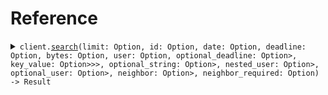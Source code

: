 # Reference
<details><summary><code>client.<a href="/src/client.rs">search</a>(limit: Option<i64>, id: Option<String>, date: Option<String>, deadline: Option<String>, bytes: Option<String>, user: Option<User>, optional_deadline: Option<Option<String>>, key_value: Option<Option<std::collections::HashMap<String, Option<String>>>>, optional_string: Option<Option<String>>, nested_user: Option<Option<NestedUser>>, optional_user: Option<Option<User>>, neighbor: Option<Option<SearchRequestNeighbor>>, neighbor_required: Option<SearchRequestNeighborRequired>) -> Result<SearchResponse, ApiError></code></summary>
<dl>
<dd>

#### 🔌 Usage

<dl>
<dd>

<dl>
<dd>

```rust
use seed_api::prelude::*;

#[tokio::main]
async fn main() {
    let config = ClientConfig {
        ..Default::default()
    };
    let client = ApiClient::new(config).expect("Failed to build client");
    client
        .search(
            &SearchQueryRequest {
                limit: 1,
                id: "id".to_string(),
                date: "date".to_string(),
                deadline: DateTime::parse_from_rfc3339("2024-01-15T09:30:00Z")
                    .unwrap()
                    .with_timezone(&Utc),
                bytes: "bytes".to_string(),
                user: User {
                    name: Some("name".to_string()),
                    tags: Some(vec!["tags".to_string(), "tags".to_string()]),
                },
                user_list: vec![Some(User {
                    name: Some("name".to_string()),
                    tags: Some(vec!["tags".to_string(), "tags".to_string()]),
                })],
                optional_deadline: Some(
                    DateTime::parse_from_rfc3339("2024-01-15T09:30:00Z")
                        .unwrap()
                        .with_timezone(&Utc),
                ),
                key_value: Some(HashMap::from([(
                    "keyValue".to_string(),
                    Some("keyValue".to_string()),
                )])),
                optional_string: Some("optionalString".to_string()),
                nested_user: Some(NestedUser {
                    name: Some("name".to_string()),
                    user: Some(User {
                        name: Some("name".to_string()),
                        tags: Some(vec!["tags".to_string(), "tags".to_string()]),
                    }),
                }),
                optional_user: Some(User {
                    name: Some("name".to_string()),
                    tags: Some(vec!["tags".to_string(), "tags".to_string()]),
                }),
                exclude_user: vec![Some(User {
                    name: Some("name".to_string()),
                    tags: Some(vec!["tags".to_string(), "tags".to_string()]),
                })],
                filter: vec![Some("filter".to_string())],
                neighbor: Some(SearchRequestNeighbor::User(User {
                    name: Some("name".to_string()),
                    tags: Some(vec!["tags".to_string(), "tags".to_string()]),
                })),
                neighbor_required: SearchRequestNeighborRequired::User(User {
                    name: Some("name".to_string()),
                    tags: Some(vec!["tags".to_string(), "tags".to_string()]),
                }),
            },
            None,
        )
        .await;
}
```
</dd>
</dl>
</dd>
</dl>

#### ⚙️ Parameters

<dl>
<dd>

<dl>
<dd>

**limit:** `i64` 
    
</dd>
</dl>

<dl>
<dd>

**id:** `String` 
    
</dd>
</dl>

<dl>
<dd>

**date:** `String` 
    
</dd>
</dl>

<dl>
<dd>

**deadline:** `String` 
    
</dd>
</dl>

<dl>
<dd>

**bytes:** `String` 
    
</dd>
</dl>

<dl>
<dd>

**user:** `User` 
    
</dd>
</dl>

<dl>
<dd>

**user_list:** `Option<User>` 
    
</dd>
</dl>

<dl>
<dd>

**optional_deadline:** `Option<String>` 
    
</dd>
</dl>

<dl>
<dd>

**key_value:** `Option<std::collections::HashMap<String, Option<String>>>` 
    
</dd>
</dl>

<dl>
<dd>

**optional_string:** `Option<String>` 
    
</dd>
</dl>

<dl>
<dd>

**nested_user:** `Option<NestedUser>` 
    
</dd>
</dl>

<dl>
<dd>

**optional_user:** `Option<User>` 
    
</dd>
</dl>

<dl>
<dd>

**exclude_user:** `Option<User>` 
    
</dd>
</dl>

<dl>
<dd>

**filter:** `Option<String>` 
    
</dd>
</dl>

<dl>
<dd>

**neighbor:** `Option<SearchRequestNeighbor>` 
    
</dd>
</dl>

<dl>
<dd>

**neighbor_required:** `SearchRequestNeighborRequired` 
    
</dd>
</dl>
</dd>
</dl>


</dd>
</dl>
</details>
